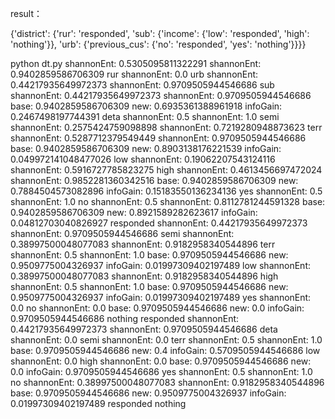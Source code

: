 result：

{'district': {'rur': 'responded', 'sub': {'income': {'low': 'responded', 'high': 'nothing'}}, 'urb': {'previous_cus': {'no': 'responded', 'yes': 'nothing'}}}}

python dt.py
shannonEnt: 0.5305095811322291
shannonEnt: 0.9402859586706309
rur
shannonEnt: 0.0
urb
shannonEnt: 0.44217935649972373
shannonEnt: 0.9709505944546686
sub
shannonEnt: 0.44217935649972373
shannonEnt: 0.9709505944546686
base: 0.9402859586706309
new: 0.6935361388961918
infoGain: 0.2467498197744391
deta
shannonEnt: 0.5
shannonEnt: 1.0
semi
shannonEnt: 0.2575424759098898
shannonEnt: 0.7219280948873623
terr
shannonEnt: 0.5287712379549449
shannonEnt: 0.9709505944546686
base: 0.9402859586706309
new: 0.8903138176221539
infoGain: 0.049972141048477026
low
shannonEnt: 0.19062207543124116
shannonEnt: 0.5916727785823275
high
shannonEnt: 0.4613456697472024
shannonEnt: 0.9852281360342516
base: 0.9402859586706309
new: 0.7884504573082896
infoGain: 0.15183550136234136
yes
shannonEnt: 0.5
shannonEnt: 1.0
no
shannonEnt: 0.5
shannonEnt: 0.8112781244591328
base: 0.9402859586706309
new: 0.8921589282623617
infoGain: 0.04812703040826927
responded
shannonEnt: 0.44217935649972373
shannonEnt: 0.9709505944546686
semi
shannonEnt: 0.38997500048077083
shannonEnt: 0.9182958340544896
terr
shannonEnt: 0.5
shannonEnt: 1.0
base: 0.9709505944546686
new: 0.9509775004326937
infoGain: 0.01997309402197489
low
shannonEnt: 0.38997500048077083
shannonEnt: 0.9182958340544896
high
shannonEnt: 0.5
shannonEnt: 1.0
base: 0.9709505944546686
new: 0.9509775004326937
infoGain: 0.01997309402197489
yes
shannonEnt: 0.0
no
shannonEnt: 0.0
base: 0.9709505944546686
new: 0.0
infoGain: 0.9709505944546686
nothing
responded
shannonEnt: 0.44217935649972373
shannonEnt: 0.9709505944546686
deta
shannonEnt: 0.0
semi
shannonEnt: 0.0
terr
shannonEnt: 0.5
shannonEnt: 1.0
base: 0.9709505944546686
new: 0.4
infoGain: 0.5709505944546686
low
shannonEnt: 0.0
high
shannonEnt: 0.0
base: 0.9709505944546686
new: 0.0
infoGain: 0.9709505944546686
yes
shannonEnt: 0.5
shannonEnt: 1.0
no
shannonEnt: 0.38997500048077083
shannonEnt: 0.9182958340544896
base: 0.9709505944546686
new: 0.9509775004326937
infoGain: 0.01997309402197489
responded
nothing
